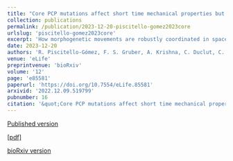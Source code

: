 ```yaml
---
title: "Core PCP mutations affect short time mechanical properties but not tissue morphogenesis in the <i>Drosophila</i> pupal wing"
collection: publications
permalink: /publication/2023-12-20-piscitello-gomez2023core
urlslug: 'piscitello-gomez2023core'
excerpt: 'How morphogenetic movements are robustly coordinated in space and time is a fundamental open question in biology. We study this question using the wing of Drosophila melanogaster, an epithelial tissue that undergoes large-scale tissue flows during pupal stages. We showed previously (Etournay et al., 2015) that pupal wing morphogenesis involves both cellular behaviors that allow relaxation of mechanical tissue stress, as well as cellular behaviors that appear to be actively patterned. The core planar cell polarity (PCP) pathway influences morphogenetic cell movements in many other contexts, which suggests that it could globally pattern active cellular behaviors during pupal wing morphogenesis. We show here, however, that this is not the case: there is no significant phenotype on the cellular dynamics underlying pupal morphogenesis in mutants of core PCP. Furthermore, using laser ablation experiments, coupled with a rheological model to describe the dynamics of the response to laser ablation, we conclude that while core PCP mutations affect the fast timescale response to laser ablation, they do not affect overall tissue mechanics. In conclusion, our work shows that cellular dynamics and tissue shape changes during Drosophila pupal wing morphogenesis are independent of one potential chemical guiding cue, core PCP.'
date: 2023-12-20
authors: 'R. Piscitello-Gómez, F. S. Gruber, A. Krishna, C. Duclut, C. D. Modes, M. Popović, F. Jülicher, N. A. Dye, S. Eaton'
venue: 'eLife'
preprintvenue: 'bioRxiv'
volume: '12'
page: 'e85581'
paperurl: 'https://doi.org/10.7554/eLife.85581'
arxivid: '2022.12.09.519799'
pubnumber: 16
citation: '&quot;Core PCP mutations affect short time mechanical properties but not tissue morphogenesis in the <i>Drosophila</i> pupal wing&quot;, R. Piscitello-Gómez, F. S. Gruber, A. Krishna, C. Duclut, C. D. Modes, M. Popović, F. Jülicher, N. A. Dye, S. Eaton, <i>eLife</i> <b>12</b>, e85581 (2023).'
---
```

[Published version <i class="fa fa-external-link-alt fa-xs" aria-hidden="true"></i>](https://doi.org/10.7554/eLife.85581)

[[pdf] <i class="fa fa-download fa-xs" aria-hidden="true"></i>](http://charlieduclut.github.io/files/piscitello-gomez2023core.pdf)

[bioRxiv version <i class="fa fa-external-link-alt fa-xs" aria-hidden="true"></i>](https://www.biorxiv.org/content/10.1101/2022.12.09.519799)
